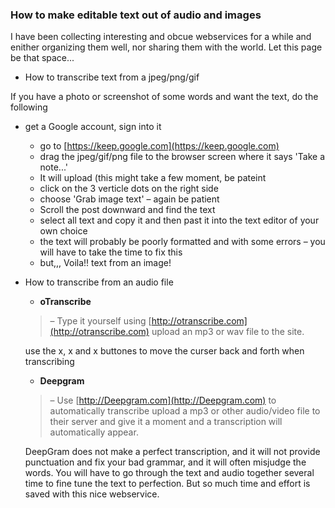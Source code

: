 ### How to make editable text out of audio and images

I have been collecting interesting and obcue webservices for a while and enither organizing them well, nor sharing them with the world.  Let this page be that space...

* How to transcribe text from a jpeg/png/gif

If you have a photo or screenshot of some words and want the text, do the following

* get a Google account, sign into it
   * go to [https://keep.google.com](https://keep.google.com)
   * drag the jpeg/gif/png file to the browser screen where it says 'Take a note...'
   * It will upload (this might take a few moment, be pateint
   * click on the 3 verticle dots on the right side
   * choose 'Grab image text' – again be patient
   * Scroll the post downward and find the text
   * select all text and copy it and then past it into the text editor of your own choice
   * the text will probably be poorly formatted and with some errors – you will have to take the time to fix this
   * but,,, Voila!! text from an image! 

* How to transcribe from an audio file
    * **oTranscribe** 
    > – Type it yourself using [http://otranscribe.com](http://otranscribe.com)
    upload an mp3 or wav file to the site.
    
    use the  x, x and x buttones to move the curser back and forth when transcribing
      
    * **Deepgram** 
    > – Use [http://Deepgram.com](http://Deepgram.com) to automatically transcribe
    upload a mp3 or other audio/video file to their server and give it a moment and a transcription will automatically appear.
    
    DeepGram does not make a perfect transcription, and it will not provide punctuation and fix your bad grammar, and it will often misjudge the words.  You will have to go through the text and audio together several time to fine tune the text to perfection.  But so much time and effort is saved with this nice webservice. 
    
